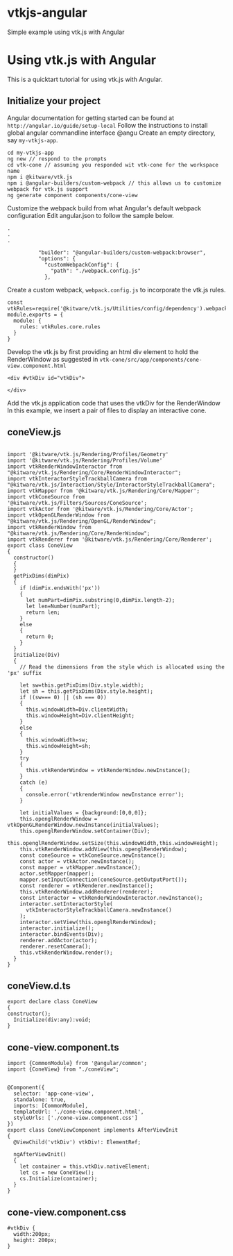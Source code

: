 # vtkjs-angular
Simple example using vtk.js with Angular
# Using vtk.js with Angular

This is a quicktart tutorial for using vtk.js with Angular.
## Initialize your project
Angular documentation for getting started can be found at `http://angular.io/guide/setup-local`
Follow the instructions to install global angular  commandline interface @angu
Create an empty directory, say  `my-vtkjs-app`.

```angular2html
cd my-vtkjs-app 
ng new // respond to the prompts
cd vtk-cone // assuming you responded wit vtk-cone for the workspace name
npm i @kitware/vtk.js
npm i @angular-builders/custom-webpack // this allows us to customize webpack for vtk.js support
ng generate component components/cone-view

```

Customize the webpack build from what Angular's default webpack configuration
Edit angular.json to follow the sample below.
```
.
.
.

          "builder": "@angular-builders/custom-webpack:browser",
          "options": {
            "customWebpackConfig": {
              "path": "./webpack.config.js"
            },
```
Create a custom webpack, `webpack.config.js` to incorporate the vtk.js rules.
```
const vtkRules=require('@kitware/vtk.js/Utilities/config/dependency').webpack;
module.exports = {
  module: {
    rules: vtkRules.core.rules
  }
}
```
Develop the vtk.js by first providing an html div element to hold the
RenderWindow as suggested in `vtk-cone/src/app/components/cone-view.component.html`
```angular2html
<div #vtkDiv id="vtkDiv">

</div>
```
Add the vtk.js application code that uses the vtkDiv for the RenderWindow
In this example, we insert a pair of files to display an interactive cone.
## coneView.js
```

import '@kitware/vtk.js/Rendering/Profiles/Geometry'
import '@kitware/vtk.js/Rendering/Profiles/Volume'
import vtkRenderWindowInteractor from "@kitware/vtk.js/Rendering/Core/RenderWindowInteractor";
import vtkInteractorStyleTrackballCamera from "@kitware/vtk.js/Interaction/Style/InteractorStyleTrackballCamera";
import vtkMapper from '@kitware/vtk.js/Rendering/Core/Mapper';
import vtkConeSource from '@kitware/vtk.js/Filters/Sources/ConeSource';
import vtkActor from '@kitware/vtk.js/Rendering/Core/Actor';
import vtkOpenGLRenderWindow from "@kitware/vtk.js/Rendering/OpenGL/RenderWindow";
import vtkRenderWindow from "@kitware/vtk.js/Rendering/Core/RenderWindow";
import vtkRenderer from '@kitware/vtk.js/Rendering/Core/Renderer';
export class ConeView
{
  constructor()
  {
  }
  getPixDims(dimPix)
  {
    if (dimPix.endsWith('px'))
    {
      let numPart=dimPix.substring(0,dimPix.length-2);
      let len=Number(numPart);
      return len;
    }
    else
    {
      return 0;
    }
  }
  Initialize(Div)
  {
    // Read the dimensions from the style which is allocated using the 'px' suffix
    
    let sw=this.getPixDims(Div.style.width);
    let sh = this.getPixDims(Div.style.height);
    if ((sw=== 0) || (sh === 0))
    {
      this.windowWidth=Div.clientWidth;
      this.windowHeight=Div.clientHeight;
    }
    else
    {
      this.windowWidth=sw;
      this.windowHeight=sh;
    }
    try
    {
      this.vtkRenderWindow = vtkRenderWindow.newInstance();
    }
    catch (e)
    {
      console.error('vtkrenderWindow newInstance error');
    }
  
    let initialValues = {background:[0,0,0]};
    this.openglRenderWindow = vtkOpenGLRenderWindow.newInstance(initialValues);
    this.openglRenderWindow.setContainer(Div);
    this.openglRenderWindow.setSize(this.windowWidth,this.windowHeight);
    this.vtkRenderWindow.addView(this.openglRenderWindow);
    const coneSource = vtkConeSource.newInstance();
    const actor = vtkActor.newInstance();
    const mapper = vtkMapper.newInstance();
    actor.setMapper(mapper);
    mapper.setInputConnection(coneSource.getOutputPort());
    const renderer = vtkRenderer.newInstance();
    this.vtkRenderWindow.addRenderer(renderer);
    const interactor = vtkRenderWindowInteractor.newInstance();
    interactor.setInteractorStyle(
      vtkInteractorStyleTrackballCamera.newInstance()
    );
    interactor.setView(this.openglRenderWindow);
    interactor.initialize();
    interactor.bindEvents(Div);
    renderer.addActor(actor);
    renderer.resetCamera();
    this.vtkRenderWindow.render();
  }
}

```
## coneView.d.ts
```
export declare class ConeView
{
constructor();
  Initialize(div:any):void;
}
```
## cone-view.component.ts
```
import {CommonModule} from '@angular/common';
import {ConeView} from "./coneView";


@Component({
  selector: 'app-cone-view',
  standalone: true,
  imports: [CommonModule],
  templateUrl: './cone-view.component.html',
  styleUrls: ['./cone-view.component.css']
})
export class ConeViewComponent implements AfterViewInit
{
  @ViewChild('vtkDiv') vtkDiv!: ElementRef;

  ngAfterViewInit()
  {
    let container = this.vtkDiv.nativeElement;
    let cs = new ConeView();
    cs.Initialize(container);
  }
}

```
## cone-view.component.css
```
#vtkDiv {
  width:200px;
  height: 200px;
}
```
